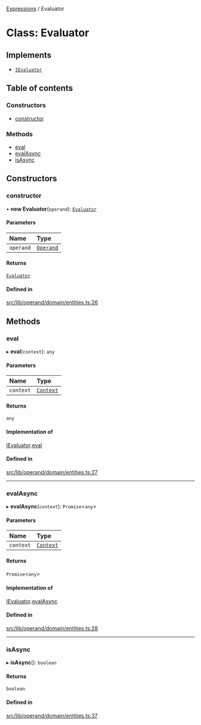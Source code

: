 [Expressions](../README.md) / Evaluator

# Class: Evaluator

## Implements

- [`IEvaluator`](../interfaces/IEvaluator.md)

## Table of contents

### Constructors

- [constructor](Evaluator.md#constructor)

### Methods

- [eval](Evaluator.md#eval)
- [evalAsync](Evaluator.md#evalasync)
- [isAsync](Evaluator.md#isasync)

## Constructors

### constructor

• **new Evaluator**(`operand`): [`Evaluator`](Evaluator.md)

#### Parameters

| Name | Type |
| :------ | :------ |
| `operand` | [`Operand`](Operand.md) |

#### Returns

[`Evaluator`](Evaluator.md)

#### Defined in

[src/lib/operand/domain/entities.ts:26](https://github.com/FlavioLionelRita/3xpr/blob/ec38cc3/src/lib/operand/domain/entities.ts#L26)

## Methods

### eval

▸ **eval**(`context`): `any`

#### Parameters

| Name | Type |
| :------ | :------ |
| `context` | [`Context`](Context.md) |

#### Returns

`any`

#### Implementation of

[IEvaluator](../interfaces/IEvaluator.md).[eval](../interfaces/IEvaluator.md#eval)

#### Defined in

[src/lib/operand/domain/entities.ts:27](https://github.com/FlavioLionelRita/3xpr/blob/ec38cc3/src/lib/operand/domain/entities.ts#L27)

___

### evalAsync

▸ **evalAsync**(`context`): `Promise`\<`any`\>

#### Parameters

| Name | Type |
| :------ | :------ |
| `context` | [`Context`](Context.md) |

#### Returns

`Promise`\<`any`\>

#### Implementation of

[IEvaluator](../interfaces/IEvaluator.md).[evalAsync](../interfaces/IEvaluator.md#evalasync)

#### Defined in

[src/lib/operand/domain/entities.ts:28](https://github.com/FlavioLionelRita/3xpr/blob/ec38cc3/src/lib/operand/domain/entities.ts#L28)

___

### isAsync

▸ **isAsync**(): `boolean`

#### Returns

`boolean`

#### Defined in

[src/lib/operand/domain/entities.ts:37](https://github.com/FlavioLionelRita/3xpr/blob/ec38cc3/src/lib/operand/domain/entities.ts#L37)
